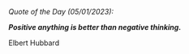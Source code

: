 *Quote of the Day (05/01/2023):*

_**Positive anything is better than negative thinking.**_

Elbert Hubbard